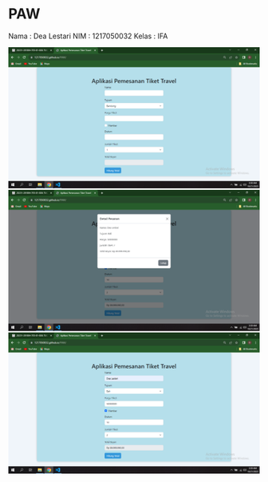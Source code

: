 # PAW

Nama : Dea Lestari
NIM : 1217050032
Kelas : IFA

 ![img](Screenshot%20(4).png)
 ![img](Screenshot%20(5).png)
  ![img](Screenshot%20(6).png)
